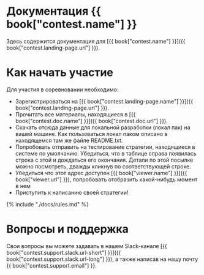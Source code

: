 # Документация {{ book["contest.name"] }}
Здесь содержится документация для [{{ book["contest.name"] }}]({{ book["contest.landing-page.url"] }}).


# Как начать участие
Для участия в соревновании необходимо:
- Зарегистрироваться на [{{ book["contest.landing-page.name"] }}]({{ book["contest.landing-page.url"] }}).
- Прочитать все материалы, находящиеся в [{{ book["contest.doc.name"] }}]({{ book["contest.doc.url"] }}).
- Скачать отсюда данные для локальной разработки (локал пак) на вашей машине. Как пользоваться локал паком описано в находящемся там же файле README.txt.
- Попробовать отправить на тестирование стратегии, находящиеся в системе по умолчанию. Убедиться, что в таблице справа появилась строка с этой  и дождаться его окончания. Детали по этой посылке можно посмотреть, дважды кликнув по соответствующей строке.
- Убедиться что этот адрес доступен [{{ book["viewer.name"] }}]({{ book["viewer.url"] }}), попробовать отобразить какой-нибудь момент в нем
- Приступить к написанию своей стратегии!

{% include "./docs/rules.md" %}

# Вопросы и поддержка
Свои вопросы вы можете задавать в нашем Slack-канале [{{ book["contest.support.slack.url-short"] }}]({{ book["contest.support.slack.url-long"] }}), а также написав на нашу почту {{ book["contest.support.email"] }}.
